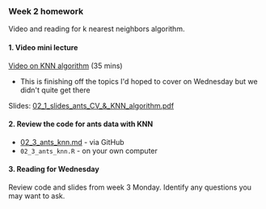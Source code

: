 ### Week 2 homework

Video and reading for k nearest neighbors algorithm.

#### 1. Video mini lecture

[Video on KNN algorithm](02_4_video_knn.md) (35 mins)

* This is finishing off the topics I'd hoped to cover on Wednesday but we didn't quite get there

Slides: [02_1_slides_ants_CV_&_KNN_algorithm.pdf](02_1_slides_ants_CV_&_KNN_algorithm.pdf)

#### 2. Review the code for ants data with KNN

* [02_3_ants_knn.md](02_3_ants_knn.md) - via GitHub
* `02_3_ants_knn.R` - on your own computer

#### 3. Reading for Wednesday
Review code and slides from week 3 Monday. Identify any questions you may want to ask.
